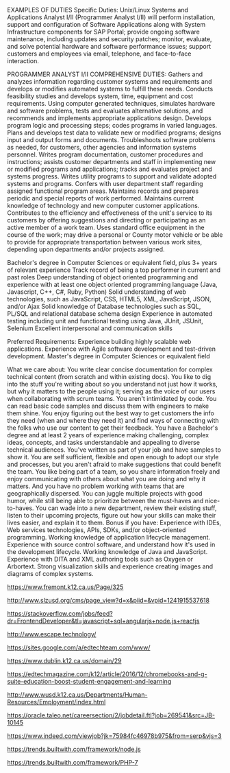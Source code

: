 EXAMPLES OF DUTIES
Specific Duties:
Unix/Linux Systems and Applications Analyst I/II (Programmer Analyst I/II) will perform installation, support and configuration of Software Applications along with System Infrastructure components for SAP Portal; provide ongoing software maintenance, including updates and security patches; monitor, evaluate, and solve potential hardware and software performance issues; support customers and employees via email, telephone, and face-to-face interaction.

PROGRAMMER ANALYST I/II COMPREHENSIVE DUTIES:
Gathers and analyzes information regarding customer systems and requirements and develops or modifies automated systems to fulfill these needs. Conducts feasibility studies and develops system, time, equipment and cost requirements. Using computer generated techniques, simulates hardware and software problems, tests and evaluates alternative solutions, and recommends and implements appropriate applications design. Develops program logic and processing steps; codes programs in varied languages. Plans and develops test data to validate new or modified programs; designs input and output forms and documents. Troubleshoots software problems as needed, for customers, other agencies and information systems personnel. Writes program documentation, customer procedures and instructions; assists customer departments and staff in implementing new or modified programs and applications; tracks and evaluates project and systems progress. Writes utility programs to support and validate adopted systems and programs. Confers with user department staff regarding assigned functional program areas. Maintains records and prepares periodic and special reports of work performed. Maintains current knowledge of technology and new computer customer applications. Contributes to the efficiency and effectiveness of the unit's service to its customers by offering suggestions and directing or participating as an active member of a work team. Uses standard office equipment in the course of the work; may drive a personal or County motor vehicle or be able to provide for appropriate transportation between various work sites, depending upon departments and/or projects assigned.


Bachelor's degree in Computer Sciences or equivalent field, plus 3+ years of relevant experience
Track record of being a top performer in current and past roles
Deep understanding of object oriented programming and experience with at least one object oriented programming language (Java, Javascript, C++, C#, Ruby, Python)
Solid understanding of web technologies, such as JavaScript, CSS, HTML5, XML, JavaScript, JSON, and/or Ajax
Solid knowledge of Database technologies such as SQL, PL/SQL and relational database schema design
Experience in automated testing including unit and functional testing using Java, JUnit, JSUnit, Selenium
Excellent interpersonal and communication skills

Preferred Requirements:
Experience building highly scalable web applications.
Experience with Agile software development and test-driven development.
Master's degree in Computer Sciences or equivalent field



What we care about:
You write clear concise documentation for complex technical content (from scratch and within existing docs).
You like to dig into the stuff you're writing about so you understand not just how it works, but why it matters to the people using it; serving as the voice of our users when collaborating with scrum teams.
You aren't intimidated by code. You can read basic code samples and discuss them with engineers to make them shine.
You enjoy figuring out the best way to get customers the info they need (when and where they need it) and find ways of connecting with the folks who use our content to get their feedback.
You have a Bachelor's degree and at least 2 years of experience making challenging, complex ideas, concepts, and tasks understandable and appealing to diverse technical audiences.
You've written as part of your job and have samples to show it.
You are self sufficient, flexible and open enough to adopt our style and processes, but you aren't afraid to make suggestions that could benefit the team.
You like being part of a team, so you share information freely and enjoy communicating with others about what you are doing and why it matters. And you have no problem working with teams that are geographically dispersed.
You can juggle multiple projects with good humor, while still being able to prioritize between the must-haves and nice-to-haves.
You can wade into a new department, review their existing stuff, listen to their upcoming projects, figure out how your skills can make their lives easier, and explain it to them.
Bonus if you have:
Experience with IDEs, Web services technologies, APIs, SDKs, and/or object-oriented programming.
Working knowledge of application lifecycle management.
Experience with source control software, and understand how it's used in the development lifecycle.
Working knowledge of Java and JavaScript.
Experience with DITA and XML authoring tools such as Oxygen or Arbortext.
Strong visualization skills and experience creating images and diagrams of complex systems.



https://www.fremont.k12.ca.us/Page/325

http://www.slzusd.org/cms/page_view?d=x&piid=&vpid=1241915537618

https://stackoverflow.com/jobs/feed?dr=FrontendDeveloper&tl=javascript+sql+angularjs+node.js+reactjs

http://www.escape.technology/

https://sites.google.com/a/edtechteam.com/www/

https://www.dublin.k12.ca.us/domain/29

https://edtechmagazine.com/k12/article/2016/12/chromebooks-and-g-suite-education-boost-student-engagement-and-learning

http://www.wusd.k12.ca.us/Departments/Human-Resources/Employment/index.html

https://oracle.taleo.net/careersection/2/jobdetail.ftl?job=269541&src=JB-10145

https://www.indeed.com/viewjob?jk=75984fc46978b975&from=serp&vjs=3

https://trends.builtwith.com/framework/node.js

https://trends.builtwith.com/framework/PHP-7